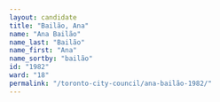 ```yaml
---
layout: candidate
title: "Bailão, Ana"
name: "Ana Bailão"
name_last: "Bailão"
name_first: "Ana"
name_sortby: "bailão"
id: "1982"
ward: "18"
permalink: "/toronto-city-council/ana-bailão-1982/"
---
```

